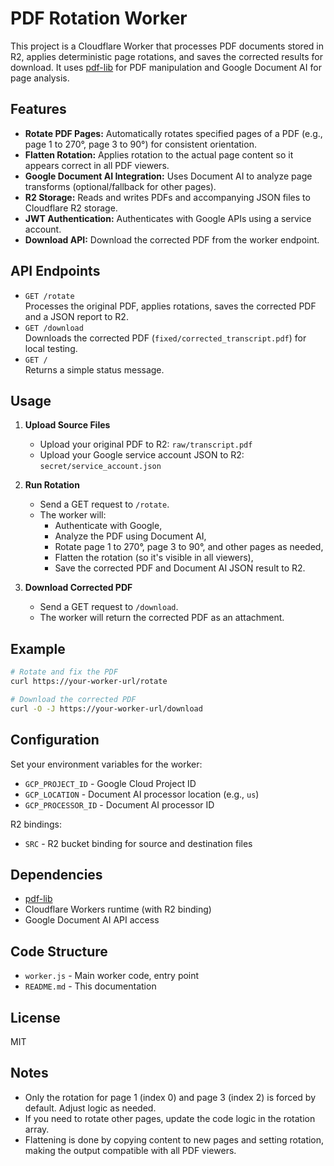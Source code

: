 # PDF Rotation Worker

This project is a Cloudflare Worker that processes PDF documents stored in R2, applies deterministic page rotations, and saves the corrected results for download. It uses [pdf-lib](https://github.com/Hopding/pdf-lib) for PDF manipulation and Google Document AI for page analysis.

## Features

- **Rotate PDF Pages:** Automatically rotates specified pages of a PDF (e.g., page 1 to 270°, page 3 to 90°) for consistent orientation.
- **Flatten Rotation:** Applies rotation to the actual page content so it appears correct in all PDF viewers.
- **Google Document AI Integration:** Uses Document AI to analyze page transforms (optional/fallback for other pages).
- **R2 Storage:** Reads and writes PDFs and accompanying JSON files to Cloudflare R2 storage.
- **JWT Authentication:** Authenticates with Google APIs using a service account.
- **Download API:** Download the corrected PDF from the worker endpoint.

## API Endpoints

- `GET /rotate`  
  Processes the original PDF, applies rotations, saves the corrected PDF and a JSON report to R2.
- `GET /download`  
  Downloads the corrected PDF (`fixed/corrected_transcript.pdf`) for local testing.
- `GET /`  
  Returns a simple status message.

## Usage

1. **Upload Source Files**
   - Upload your original PDF to R2: `raw/transcript.pdf`
   - Upload your Google service account JSON to R2: `secret/service_account.json`

2. **Run Rotation**
   - Send a GET request to `/rotate`.
   - The worker will:
     - Authenticate with Google,
     - Analyze the PDF using Document AI,
     - Rotate page 1 to 270°, page 3 to 90°, and other pages as needed,
     - Flatten the rotation (so it's visible in all viewers),
     - Save the corrected PDF and Document AI JSON result to R2.

3. **Download Corrected PDF**
   - Send a GET request to `/download`.
   - The worker will return the corrected PDF as an attachment.

## Example

```sh
# Rotate and fix the PDF
curl https://your-worker-url/rotate

# Download the corrected PDF
curl -O -J https://your-worker-url/download
```

## Configuration

Set your environment variables for the worker:

- `GCP_PROJECT_ID` - Google Cloud Project ID
- `GCP_LOCATION` - Document AI processor location (e.g., `us`)
- `GCP_PROCESSOR_ID` - Document AI processor ID

R2 bindings:
- `SRC` - R2 bucket binding for source and destination files

## Dependencies

- [pdf-lib](https://github.com/Hopding/pdf-lib)
- Cloudflare Workers runtime (with R2 binding)
- Google Document AI API access

## Code Structure

- `worker.js` - Main worker code, entry point
- `README.md` - This documentation

## License

MIT

## Notes

- Only the rotation for page 1 (index 0) and page 3 (index 2) is forced by default. Adjust logic as needed.
- If you need to rotate other pages, update the code logic in the rotation array.
- Flattening is done by copying content to new pages and setting rotation, making the output compatible with all PDF viewers.

```
